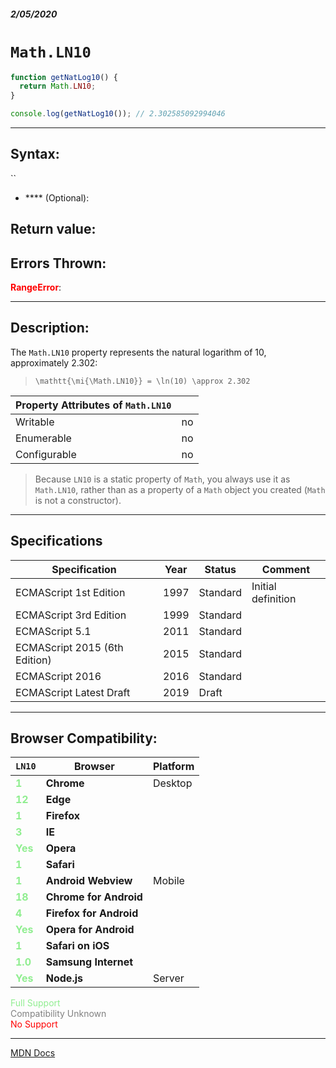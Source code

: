 ##### 2/05/2020
# `Math.LN10`

```js
function getNatLog10() {
  return Math.LN10;
}

console.log(getNatLog10()); // 2.302585092994046
```

---

## Syntax:
``

* **** (Optional): 

## Return value:


## Errors Thrown:
<span style="color: red">**RangeError**</span>: 

---

## Description:
The `Math.LN10` property represents the natural logarithm of 10, approximately 2.302:

  > `\mathtt{\mi{\Math.LN10}} = \ln(10) \approx 2.302`

| Property Attributes of `Math.LN10` ||
|---|---|
| Writable | no |
| Enumerable | no |
| Configurable | no |

  > Because `LN10` is a static property of `Math`, you always use it as `Math.LN10`, rather than as a property of a `Math` object you created (`Math` is not a constructor).

---

## Specifications
| Specification | Year | Status | Comment |
|---|---|---|---|
| ECMAScript 1st Edition | 1997 | Standard | Initial definition |
| ECMAScript 3rd Edition | 1999 | Standard |  |
| ECMAScript 5.1 | 2011 | Standard |  |
| ECMAScript 2015 (6th Edition) | 2015 | Standard |  |
| ECMAScript 2016 | 2016 | Standard |  |
| ECMAScript Latest Draft | 2019 | Draft |  |

---

## Browser Compatibility:
| `LN10` | Browser | Platform |
|---|---|---|
| <span style="color: lightgreen">**1**</span> | **Chrome** | Desktop | 
| <span style="color: lightgreen">**12**</span> | **Edge** || 
| <span style="color: lightgreen">**1**</span> | **Firefox** || 
| <span style="color: lightgreen">**3**</span> | **IE** || 
| <span style="color: lightgreen">**Yes**</span> | **Opera** || 
| <span style="color: lightgreen">**1**</span> | **Safari** || 
| <span style="color: lightgreen">**1**</span> | **Android Webview** | Mobile | 
| <span style="color: lightgreen">**18**</span> | **Chrome for Android** || 
| <span style="color: lightgreen">**4**</span> | **Firefox for Android** || 
| <span style="color: lightgreen">**Yes**</span> | **Opera for Android** || 
| <span style="color: lightgreen">**1**</span> | **Safari on iOS** || 
| <span style="color: lightgreen">**1.0**</span> | **Samsung Internet** || 
| <span style="color: lightgreen">**Yes**</span> | **Node.js** | Server | 

<span style="color: lightgreen">Full Support</span>  
<span style="color: grey">Compatibility Unknown</span>  
<span style="color: red">No Support</span>

---

[MDN Docs](https://developer.mozilla.org/en-US/docs/Web/JavaScript/Reference/Global_Objects/Math/LN10)